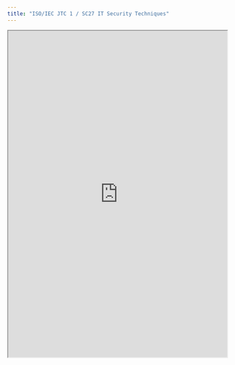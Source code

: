 ```yaml
---
title: "ISO/IEC JTC 1 / SC27 IT Security Techniques"
---
```



<iframe height="750" width="100%" src="https://ewelton.github.io/ktest/wiki.html#ISO/IEC%20JTC%201%20/%20SC27%20IT%20Security%20Techniques"></iframe>
